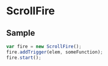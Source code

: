 # ScrollFire

## Sample

```js
var fire = new ScrollFire();
fire.addTrigger(elem, someFunction);
fire.start();
```